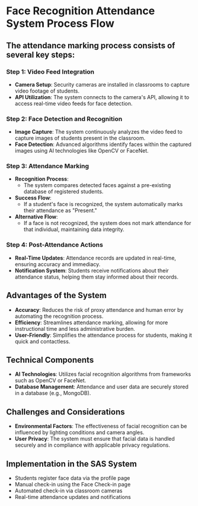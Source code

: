 # Face Recognition Attendance System Process Flow

## The attendance marking process consists of several key steps:

### Step 1: Video Feed Integration
- **Camera Setup**: Security cameras are installed in classrooms to capture video footage of students.
- **API Utilization**: The system connects to the camera's API, allowing it to access real-time video feeds for face detection.

### Step 2: Face Detection and Recognition
- **Image Capture**: The system continuously analyzes the video feed to capture images of students present in the classroom.
- **Face Detection**: Advanced algorithms identify faces within the captured images using AI technologies like OpenCV or FaceNet.

### Step 3: Attendance Marking
- **Recognition Process**:
  - The system compares detected faces against a pre-existing database of registered students.
- **Success Flow**:
  - If a student's face is recognized, the system automatically marks their attendance as "Present."
- **Alternative Flow**:
  - If a face is not recognized, the system does not mark attendance for that individual, maintaining data integrity.

### Step 4: Post-Attendance Actions
- **Real-Time Updates**: Attendance records are updated in real-time, ensuring accuracy and immediacy.
- **Notification System**: Students receive notifications about their attendance status, helping them stay informed about their records.

## Advantages of the System
- **Accuracy**: Reduces the risk of proxy attendance and human error by automating the recognition process.
- **Efficiency**: Streamlines attendance marking, allowing for more instructional time and less administrative burden.
- **User-Friendly**: Simplifies the attendance process for students, making it quick and contactless.

## Technical Components
- **AI Technologies**: Utilizes facial recognition algorithms from frameworks such as OpenCV or FaceNet.
- **Database Management**: Attendance and user data are securely stored in a database (e.g., MongoDB).

## Challenges and Considerations
- **Environmental Factors**: The effectiveness of facial recognition can be influenced by lighting conditions and camera angles.
- **User Privacy**: The system must ensure that facial data is handled securely and in compliance with applicable privacy regulations.

## Implementation in the SAS System
- Students register face data via the profile page
- Manual check-in using the Face Check-in page
- Automated check-in via classroom cameras
- Real-time attendance updates and notifications 